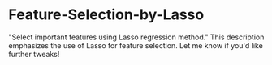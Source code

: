 # Feature-Selection-by-Lasso
"Select important features using Lasso regression method."  This description emphasizes the use of Lasso for feature selection. Let me know if you'd like further tweaks!
